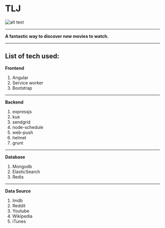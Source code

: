 # TLJ
![alt text](https://www.tejpratapsingh.com/images/144x144.png "Logo")

****

**A fantastic way to discover new movies to watch.**

****

## **List of tech used:**

**Frontend**

1. Angular
2. Service worker
3. Bootstrap

****

**Backend**

1. expressjs
2. kue
3. sendgrid
4. node-schedule
5. web-push
6. helmet
7. grunt

****

**Database**

1. Mongodb
2. ElasticSearch
3. Redis

****

**Data Source**

1. Imdb
2. Reddit
3. Youtube
4. Wikipedia
5. iTunes
